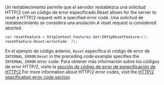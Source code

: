 <span data-ttu-id="f350a-101">Un restablecimiento permite que el servidor restablezca una solicitud HTTP/2 con un código de error especificado.</span><span class="sxs-lookup"><span data-stu-id="f350a-101">Reset allows for the server to reset a HTTP/2 request with a specified error code.</span></span> <span data-ttu-id="f350a-102">Una solicitud de restablecimiento se considera una anulación.</span><span class="sxs-lookup"><span data-stu-id="f350a-102">A reset request is considered aborted.</span></span>

```csharp
var resetFeature = httpContext.Features.Get<IHttpResetFeature>();
resetFeature.Reset(errorCode: 2);
```

<span data-ttu-id="f350a-103">En el ejemplo de código anterior, `Reset` especifica el código de error de `INTERNAL_ERROR`.</span><span class="sxs-lookup"><span data-stu-id="f350a-103">`Reset` in the preceding code example specifies the `INTERNAL_ERROR` error code.</span></span> <span data-ttu-id="f350a-104">Para obtener más información sobre los códigos de error HTTP/2, visite la [sección de código de error de especificación de HTTP/2](https://tools.ietf.org/html/rfc7540#page-50).</span><span class="sxs-lookup"><span data-stu-id="f350a-104">For more information about HTTP/2 error codes, visit the [HTTP/2 specification error code section](https://tools.ietf.org/html/rfc7540#page-50).</span></span>